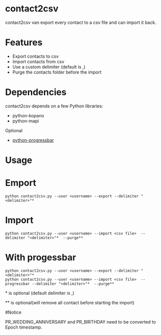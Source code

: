 contact2csv
======

contact2csv van export every contact to a csv file and can import it back.


Features
========


* Export contacts to csv
* Import contacts from csv
* Use a custom delimiter (default is ,)
* Purge the contacts folder before the import



Dependencies
============

contact2csv depends on a few Python libraries:

* python-kopano
* python-mapi


Optional

* [python-progressbar](https://github.com/niltonvolpato/python-progressbar)

Usage
=====


Emport
=====

    python contact2csv.py --user <username> --export --delimiter "<delimiter>"*

Import
======

    python contact2csv.py --user <username> --import <csv file>  --delimiter "<delimiter>"*  --purge**


With progessbar
===============

    python contact2csv.py --user <username> --export --delimiter "<delimiter>"*
    python contact2csv.py --user <username> --import <csv file>  --progressbar --delimiter "<delimiter>"*  --purge**



\*  is optional (default delimiter is ,)

\*\* is optional(will remove all contact before starting the import)


#Notice

PR_WEDDING_ANNIVERSARY and PR_BIRTHDAY need to be converted to Epoch timestamp.

